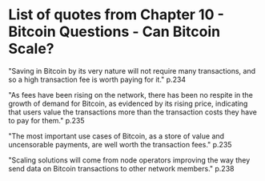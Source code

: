 # List of quotes from Chapter 10 - Bitcoin Questions - Can Bitcoin Scale?

"Saving in Bitcoin by its very nature will not require many transactions, and so a high transaction fee is worth paying for it." p.234

"As fees have been rising on the network, there has been no respite in the growth of demand for Bitcoin, as evidenced by its rising price, indicating that users value the transactions more than the transaction costs they have to pay for them." p.235

"The most important use cases of Bitcoin, as a store of value and uncensorable payments, are well worth the transaction fees." p.235

"Scaling solutions will come from node operators improving the way they send data on Bitcoin transactions to other network members." p.238
